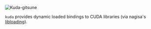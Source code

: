 <img src="https://upload.wikimedia.org/wikipedia/commons/a/ad/Sozan_Kuda-gitsune.jpg" alt="Kuda-gitsune" title="Kuda-gitsune">

`kuda` provides dynamic loaded bindings to CUDA libraries
(via nagisa's [libloading](https://github.com/nagisa/rust_libloading)).
